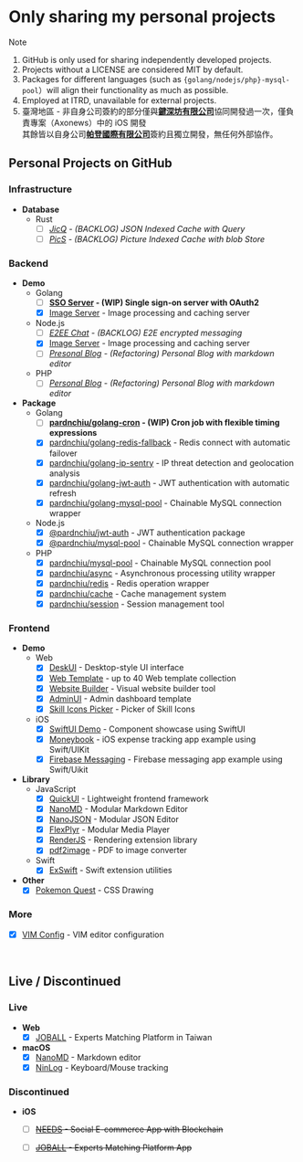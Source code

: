 # Only sharing my personal projects
> [!Note]
> 1. GitHub is only used for sharing independently developed projects.
> 2. Projects without a LICENSE are considered MIT by default.
> 3. Packages for different languages (such as `{golang/nodejs/php}-mysql-pool`）will align their functionality as much as possible.
> 4. Employed at ITRD, unavailable for external projects.
> 5. 臺灣地區 - 非自身公司簽約的部分僅與[**鍵深坊有限公司**](https://findbiz.nat.gov.tw/fts/query/QueryBar/queryInit.do?banNo=00248098)協同開發過一次，僅負責專案（Axonews）中的 iOS 開發<br>
>   其餘皆以自身公司[**帕登國際有限公司**](https://findbiz.nat.gov.tw/fts/query/QueryBar/queryInit.do?banNo=24924502)簽約且獨立開發，無任何外部協作。

## Personal Projects on GitHub

### Infrastructure
- **Database**
  - Rust
    - [ ] *[JicQ](https://github.com/pardnchiu/jsondb) - (BACKLOG) JSON Indexed Cache with Query*
    - [ ] *[PicS](https://github.com/pardnchiu/pics) - (BACKLOG) Picture Indexed Cache with blob Store*

### Backend
- **Demo**
  - Golang
    - [ ] **[SSO Server](https://github.com/pardnchiu/demo-golang-sso-server) - (WIP) Single sign-on server with OAuth2**
    - [x] [Image Server](https://github.com/pardnchiu/demo-golang-image-server) -  Image processing and caching server
  - Node.js
    - [ ] *[E2EE Chat](https://github.com/pardnchiu/demo-nodejs-e2ee-chat) - (BACKLOG) E2E encrypted messaging*
    - [x] [Image Server](https://github.com/pardnchiu/demo-nodejs-image-server) -  Image processing and caching server
    - [ ] *[Presonal Blog](https://github.com/pardnchiu/demo-nodejs-blog) - (Refactoring) Personal Blog with markdown editor*
  - PHP
    - [ ] *[Personal Blog](https://github.com/pardnchiu/demo-php-blog) - (Refactoring) Personal Blog with markdown editor*
- **Package**
  - Golang
    - [ ] **[pardnchiu/golang-cron](https://github.com/pardnchiu/golang-cron) - (WIP) Cron job with flexible timing expressions**
    - [x] [pardnchiu/golang-redis-fallback](https://github.com/pardnchiu/golang-redis-fallback) - Redis connect with automatic failover
    - [x] [pardnchiu/golang-ip-sentry](https://github.com/pardnchiu/golang-ip-sentry) - IP threat detection and geolocation analysis
    - [x] [pardnchiu/golang-jwt-auth](https://github.com/pardnchiu/golang-jwt-auth) - JWT authentication with automatic refresh
    - [x] [pardnchiu/golang-mysql-pool](https://github.com/pardnchiu/golang-mysql-pool) - Chainable MySQL connection wrapper
  - Node.js 
    - [x] [@pardnchiu/jwt-auth](https://www.npmjs.com/package/@pardnchiu/jwt-auth) - JWT authentication package
    - [x] [@pardnchiu/mysql-pool](https://www.npmjs.com/package/@pardnchiu/mysql-pool) - Chainable MySQL connection wrapper
  - PHP
    - [x] [pardnchiu/mysql-pool](https://packagist.org/packages/pardnchiu/mysql-pool) - Chainable MySQL connection pool
    - [x] [pardnchiu/async](https://packagist.org/packages/pardnchiu/async) - Asynchronous processing utility wrapper
    - [x] [pardnchiu/redis](https://packagist.org/packages/pardnchiu/redis) - Redis operation wrapper
    - [x] [pardnchiu/cache](https://packagist.org/packages/pardnchiu/cache) - Cache management system
    - [x] [pardnchiu/session](https://packagist.org/packages/pardnchiu/session) - Session management tool

### Frontend
- **Demo**
  - Web
    - [x] [DeskUI](https://github.com/pardnltd/DeskUI) - Desktop-style UI interface
    - [x] [Web Template](https://pardn.io/web-template) - up to 40 Web template collection
    - [x] [Website Builder](https://github.com/pardnltd/website-builder) - Visual website builder tool
    - [x] [AdminUI](https://github.com/pardnltd/adminui) - Admin dashboard template
    - [x] [Skill Icons Picker](https://pardnchiu.github.io/skill-icons-picker/) - Picker of Skill Icons
  - iOS
    - [x] [SwiftUI Demo](https://github.com/pardnchiu/swiftui-demo) - Component showcase using SwiftUI
    - [x] [Moneybook](https://github.com/pardnchiu/ios-moneybook) - iOS expense tracking app example using Swift/UIKit
    - [x] [Firebase Messaging](https://github.com/pardnchiu/ios-firebase-messaging) - Firebase messaging app example using Swift/Uikit
- **Library**
  - JavaScript
    - [x] [QuickUI](https://quickui.pardn.io) - Lightweight frontend framework
    - [x] [NanoMD](https://nanomd.pardn.io) - Modular Markdown Editor
    - [x] [NanoJSON](https://nanojson.pardn.io) - Modular JSON Editor
    - [x] [FlexPlyr](https://flexplyr.pardn.io) - Modular Media Player
    - [x] [RenderJS](https://renderjs.pardn.io) - Rendering extension library
    - [x] [pdf2image](https://pardn.io/pdf2image) - PDF to image converter
  - Swift
    - [x] [ExSwift](https://github.com/pardnchiu/ExSwift) - Swift extension utilities
- **Other**
  - [x] [Pokemon Quest](https://github.com/pardnchiu/css-pokemon-quest) - CSS Drawing

### More
- [x] [VIM Config](https://github.com/pardnchiu/vim-config) - VIM editor configuration

<br>

## Live / Discontinued

### Live
- **Web**
  - [x] [JOBALL](https://joball.tw) - Experts Matching Platform in Taiwan
- **macOS**
  - [x] [NanoMD](https://apps.apple.com/us/app/nanomd-markdown-%E7%B7%A8%E8%BC%AF%E5%99%A8/id6740427920) - Markdown editor
  - [x] [NinLog](https://apps.apple.com/tw/app/ninlog-%E9%8D%B5%E7%9B%A4%E6%BB%91%E9%BC%A0%E8%BF%BD%E8%B9%A4/id6741706238) - Keyboard/Mouse tracking
### Discontinued
- **iOS**
  - [ ] <s>[NEEDS](https://appadvice.com/app/e9-96-8b-e7-ae-b1/1460355322.amp) - Social E-commerce App with Blockchain</s>
  - [ ] <s>[JOBALL](https://appadvice.com/app/joball-e6-8e-a5-e6-b4-bd/1272878907.amp) - Experts Matching Platform App</s>

